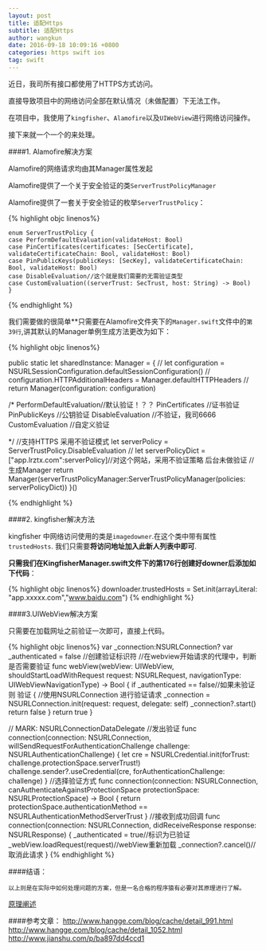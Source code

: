 ```yaml
---
layout: post
title: 适配Https
subtitle: 适配Https
author: wangkun 
date: 2016-09-18 10:09:16 +0800
categories: https swift ios
tag: swift
---
```


近日，我司所有接口都使用了HTTPS方式访问。

直接导致项目中的网络访问全部在默认情况（未做配置）下无法工作。

在项目中，我使用了`kingfisher`、`Alamofire`以及`UIWebView`进行网络访问操作。

接下来就一个一个的来处理。

####1. Alamofire解决方案

Alamofire的网络请求均由其Manager属性发起

Alamofire提供了一个关于安全验证的类`ServerTrustPolicyManager`

Alamofire提供了一套关于安全验证的枚举`ServerTrustPolicy`：

{% highlight objc linenos%}

	enum ServerTrustPolicy {
    case PerformDefaultEvaluation(validateHost: Bool)
    case PinCertificates(certificates: [SecCertificate], validateCertificateChain: Bool, validateHost: Bool)
    case PinPublicKeys(publicKeys: [SecKey], validateCertificateChain: Bool, validateHost: Bool)
    case DisableEvaluation//这个就是我们需要的无需验证类型
    case CustomEvaluation((serverTrust: SecTrust, host: String) -> Bool)
    }

{% endhighlight %}

我们需要做的很简单**只需要在Alamofire文件夹下的`Manager.swift`文件中的`第39行`,讲其默认的Manager单例生成方法更改为如下：


{% highlight objc linenos%}

public static let sharedInstance: Manager = {
	//        let configuration = 	NSURLSessionConfiguration.defaultSessionConfiguration()
	//        configuration.HTTPAdditionalHeaders = Manager.defaultHTTPHeaders
	//        return Manager(configuration: configuration)
        
 /*
  PerformDefaultEvaluation//默认验证！？？
  PinCertificates //证书验证
  PinPublicKeys //公钥验证
  DisableEvaluation //不验证，我司6666
  CustomEvaluation //自定义验证

  */
        //支持HTTPS  采用不验证模式
	let serverPolicy = ServerTrustPolicy.DisableEvaluation
        //
	let serverPolicyDict = ["app.lrztx.com":serverPolicy]//对这个网站，采用不验证策略 后台未做验证
        //生成Manager
	return Manager(serverTrustPolicyManager:ServerTrustPolicyManager(policies: serverPolicyDict))
    }()

{% endhighlight %}


####2. kingfisher解决方法


kingfisher 中网络访问使用的类是`imagedowner`.在这个类中带有属性`trustedHosts`. 我们只需要**将访问地址加入此新人列表中即可**.

**只需我们在KingfisherManager.swift文件下的第176行创建好downer后添加如下代码**：

{% highlight objc linenos%}
downloader.trustedHosts = Set.init(arrayLiteral: "app.xxxxx.com","www.baidu.com")
{% endhighlight %}

####3.UIWebView解决方案

只需要在加载网址之前验证一次即可，直接上代码。

{% highlight objc linenos%}
    var _connection:NSURLConnection?
    var _authenticated = false //创建验证标识符
    //在webview开始请求的代理中，判断是否需要验证
    func webView(webView: UIWebView, shouldStartLoadWithRequest request: NSURLRequest, navigationType: UIWebViewNavigationType) -> Bool {
        if _authenticated == false//如果未验证则 验证
        {
            //使用NSURLConnection 进行验证请求
            _connection = NSURLConnection.init(request: request, delegate: self)
            _connection?.start()
            return false
        }
        return true
    }
    
// MARK: NSURLConnectionDataDelegate
    //发出验证
    func connection(connection: NSURLConnection, willSendRequestForAuthenticationChallenge challenge: NSURLAuthenticationChallenge) {
        let cre = NSURLCredential.init(forTrust: challenge.protectionSpace.serverTrust!)
        challenge.sender?.useCredential(cre, forAuthenticationChallenge: challenge)
    }
    //选择验证方式
    func connection(connection: NSURLConnection, canAuthenticateAgainstProtectionSpace protectionSpace: NSURLProtectionSpace) -> Bool {
        return protectionSpace.authenticationMethod == NSURLAuthenticationMethodServerTrust
    }
    //接收到成功回调
    func connection(connection: NSURLConnection, didReceiveResponse response: NSURLResponse) {
        _authenticated = true//标识为已验证
        _webView.loadRequest(request)//webView重新加载
        _connection?.cancel()//取消此请求
    }
{% endhighlight %}

####结语：

	以上则是在实际中如何处理问题的方案，但是一名合格的程序猿有必要对其原理进行了解。
	
[原理阐述](http://www.jianshu.com/p/ba897dd4ccd1)
	
####参考文章：
http://www.hangge.com/blog/cache/detail_991.html
http://www.hangge.com/blog/cache/detail_1052.html
http://www.jianshu.com/p/ba897dd4ccd1